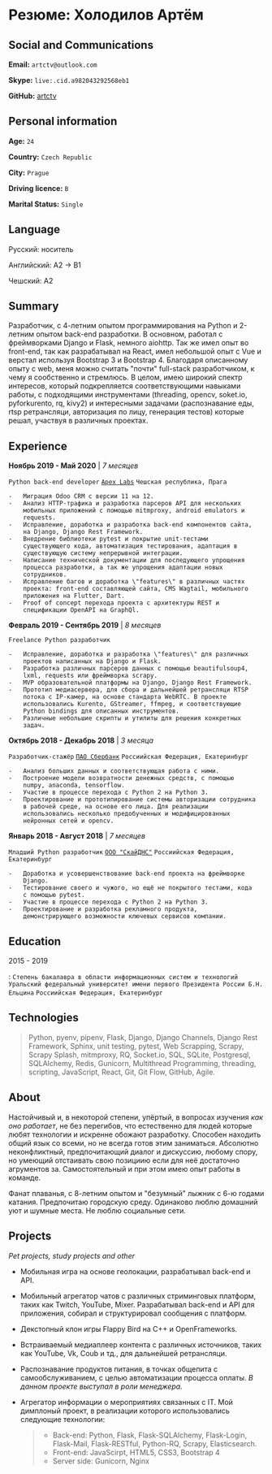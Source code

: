 <!-- ### Hi there 👋


**artctv/artctv** is a ✨ _special_ ✨ repository because its `README.md` (this file) appears on your GitHub profile.

Here are some ideas to get you started:

- 🔭 I’m currently working on ...
- 🌱 I’m currently learning ...
- 👯 I’m looking to collaborate on ...
- 🤔 I’m looking for help with ...
- 💬 Ask me about ...
- 📫 How to reach me: ...
- 😄 Pronouns: ...
- ⚡ Fun fact: ... -->


Резюме: Холодилов Артём
=======================

Social and Communications
-------------------------

**Email:** `artctv@outlook.com`

**Skype:** `live:.cid.a982043292568eb1`

**GitHub:** [artctv](github.com/artctv)

Personal information
--------------------

**Age:** `24`

**Country:** `Czech Republic`

**City:** `Prague`

**Driving licence:** `B`

**Marital Status:** `Single`

Language
--------

Русский: носитель

Английский: A2 -\> B1

Чешский: А2

Summary
-------

Разработчик, с 4-летним опытом программирования на Python и 2-летним
опытом back-end разработки. В основном, работал с фреймворками Django и
Flask, немного aiohttp. Так же имел опыт во front-end, так как
разрабатывал на React, имел небольшой опыт с Vue и верстал используя
Bootstrap 3 и Bootstrap 4. Благодаря описанному опыту с web, меня можно
считать \"почти\" full-stack разработчиком, к чему я сообственно и
стремлюсь. В целом, имею широкий спектр интересов, который подкрепляется
соответствующими навыками работы, с подходящими инструментами
(threading, opencv, soket.io, pyforkurento, rq, kivy2) и интересными
задачами (распознавание еды, rtsp ретрансляци, авторизация по лицу,
генерация тестов) которые решал, участвуя в различных проектах.

Experience
----------

**Ноябрь 2019 - Май 2020** \| *7 месяцев*

   `Python back-end developer`
    [`Apex Labs`](apexlabs.ai)
    `Чешская республика, Прага`

    -   Миграция Odoo CRM с версии 11 на 12.
    -   Анализ HTTP-трафика и разработка парсеров API для нескольких
        мобильных приложений с помощью mitmproxy, android emulators и
        requests.
    -   Исправление, доработка и разработка back-end компонентов сайта,
        на Django, Django Rest Framework.
    -   Внедрение библиотеки pytest и покрытие unit-тестами
        существующего кода, автоматизация тестирования, адаптация в
        существующую систему непрерывной интеграции.
    -   Написание технической документации для последующего упрощения
        процесса разработки, а так же упрощения адаптации новых
        сотрудников.
    -   Исправление багов и доработка \"features\" в различных частях
        проекта: front-end составляющей сайта, CMS Wagtail, мобильного
        приложения на Flutter, Dart.
    -   Proof of concept перехода проекта с архитектуры REST и
        спецификации OpenAPI на GraphQl.

**Февраль 2019 - Сентябрь 2019** \| *8 месяцев*

   `Freelance Python разработчик`

    -   Исправление, доработка и разработка \"features\" для различных
        проектов написанных на Django и Flask.
    -   Разработка различных парсеров данных с помощью beautifulsoup4,
        lxml, requests или фреймворка scrapy.
    -   MVP образовательной платформы на Django, Django Rest Framework.
    -   Прототип медиасервера, для сбора и дальнейшей ретрансляци RTSP
        потока с IP-камер, на основе стандарта WebRTC. В проекте
        использовались Kurento, GStreamer, ffmpeg, и соответствующие
        Python bindings для описанных инструментов.
    -   Различные небольшие скрипты и утилиты для решения конкретных
        задач.

**Октябрь 2018 - Декабрь 2018** \| *3 месяца*

   `Разработчик-стажёр`
    [`ПАО Сбербанк`](sberbank.ru)
    `Россиийская Федерация, Екатеринбург`

    -   Анализ больших данных и соответствующая работа с ними.
    -   Построение модели возвратности денежных средств, с помощью
        numpy, anaconda, tensorflow.
    -   Участие в процессе перехода с Python 2 на Python 3.
    -   Проектирование и прототипирование системы авторизации сотрудника
        в рабочей среде, на основе его лица. Для реализации
        использовались несколько предобученных и модифицированных
        нейронных сетей и opencv.

**Январь 2018 - Август 2018** \| *7 месяцев*

   `Младший Python разработчик`
    [`ООО "СкайДНС"`](skydns.ru)
    `Россиийская Федерация, Екатеринбург`

    -   Доработка и усовершенствование back-end проекта на фреймворке
        Django.
    -   Тестирование своего и чужого, но ещё не покрытого тестами, кода
        с помощью pytest.
    -   Участие в процессе перехода с Python 2 на Python 3.
    -   Проектирование и разработка рекламного продукта,
        демонстрирующего возможности ключевых сервисов компании.

Education
---------

2015 - 2019

:   `Степень бакалавра в области информационных систем и технологий`
    `Уральский федеральный университет имени первого Президента России Б.Н. Ельцина`
    `Россиийская Федерация, Екатеринбург`

Technologies
------------

> Python, pyenv, pipenv, Flask, Django, Django Channels, Django Rest
> Framework, Sphinx, unit testing, pytest, Web Scrapping, Scrapy, Scrapy
> Splash, mitmproxy, RQ, Socket.io, SQL, SQLite, Postgresql, SQLAlchemy,
> Redis, Gunicorn, Multithread Programming, threading, scripting,
> JavaScript, React, Git, Git Flow, GitHub, Agile.

About
-----

Настойчивый и, в некоторой степени, упёртый, в вопросах изучения *как
оно работает*, не без перегибов, что естественно для людей которые любят
технологии и искренне обожают разработку. Способен находить общий язык
со всеми, но не всегда готов этим заниматься. Абсолютно неконфликтный,
предпочитающий диалог и дискуссию, любому спору, но умеющий отстаивать
свою позициию если для неё достаточно агрументов за. Самостоятельный и
при этом имею опыт работы в команде.

Фанат плаванья, с 8-летним опытом и \"безумный\" лыжник с 6-ю годами
катания. Предпочитаю городскую среду. Одинаково люблю домашний уют и
шумные места. Не люблю социальные сети.

Projects
--------

*Pet projects, study projects and other*

-   Мобильная игра на основе геолокации, разрабатывал back-end и API.
-   Мобильный агрегатор чатов с различных стриминговых платформ, таких
    как Twitch, YouTube, Mixer. Разрабатывал back-end и API для
    приложения, собирал и структурировал сообщения с платформ.
-   Декстопный клон игры Flappy Bird на C++ и OpenFrameworks.
-   Встраиваемый медиаплеер контента с различных источников, таких как
    YouTube, Vk, Coub и тд., для дальнейшей ретрансляци.
-   Распознавание продуктов питания, в точках общепита с
    самообслуживанием, с целью автоматизации процесса оплаты. *В данном
    проекте выступал в роли менеджера.*
-   Агрегатор информации о мероприятиях связанных с IT. Мой димплоный
    проект, в реализации которого использовались следующие технологии:

    > -   Back-end: Python, Flask, Flask-SQLAlchemy, Flask-Login,
    >     Flask-Mail, Flask-RESTful, Python-RQ, Scrapy, Elasticsearch.
    > -   Front-end: JavaScirpt, HTML5, CSS3, Bootstrap 4
    > -   Server side: Gunicorn, Nginx
